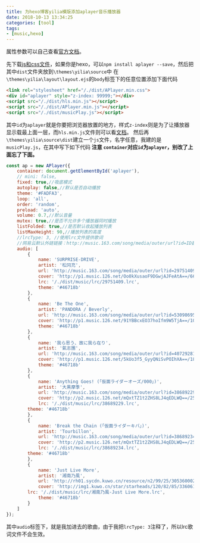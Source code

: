 ```yaml
---
title: 为hexo博客yilia模版添加aplayer音乐播放器
date: 2018-10-13 13:34:25
categories: [tool]
tags:
- [music,hexo]
---
```

属性参数可以自己查看[官方文档](https://aplayer.js.org/#/zh-Hans/)。

<!-- more -->
先下载[js和css文件](https://github.com/MoePlayer/APlayer)，如果你是hexo，可以`npm install aplayer --save`，然后把其中`dist`文件夹放到`\themes\yilia\source`中
在`\themes\yilia\layout\layout.ejs`的`body`标签下的任意位置添加下面代码
```html
<link rel="stylesheet" href="/./dist/APlayer.min.css">
<div id="aplayer" style="z-index: 99999;"></div>
<script src="/./dist/hls.min.js"></script>
<script src="/./dist/APlayer.min.js"></script>
<script src="/./dist/musicPlay.js"></script>
```
其中`id`为`aplayer`就是你要把浏览器放置的地方，样式`z-index`则是为了让播放器显示载最上面一层，而`hls.min.js`文件则可以看[文档](https://aplayer.js.org/#/zh-Hans/)。
然后再`\themes\yilia\source\dist`建立一个`js`文件，名字任意，我建的是`musicPlay.js`，在其中写下如下代码
**注意 `container`对应`id`为`aplayer`，别改了上面忘了下面。**
```js
const ap = new APlayer({
    container: document.getElementById('aplayer'),
    // mini: false,
    fixed: true,//吸底模式
    autoplay: false,//默认是否自动播放
    theme: '#FADFA3',
    loop: 'all',
    order: 'random',
    preload: 'auto',
    volume: 0.7,//默认音量
    mutex: true,//是否不允许多个播放器同时播放
    listFolded: true,//是否默认收起播放列表
    listMaxHeight: 90,//播放列表的高度
    //lrcType: 3, //使用lrc文件提供歌词
	//网易云默认外链链接：http://music.163.com/song/media/outer/url?id=ID数字.mp3
    audio: [
        {
            name: 'SURPRISE-DRIVE',
            artist: '松冈充',
            url: 'http://music.163.com/song/media/outer/url?id=29751409.mp3',
            cover: 'http://p1.music.126.net/Oo0kXusaoF9DGwjAJFeAtA==/6671836558494023.jpg',
            lrc: '/./dist/music/lrc/29751409.lrc',
            theme: '#46718b'
        },
        {
            name: 'Be The One',
            artist: 'PANDORA / Beverly',
            url: 'http://music.163.com/song/media/outer/url?id=530986958.mp3',
            cover: 'http://p1.music.126.net/91YBBcxEO37hoIfm9W5TjA==/109951163116520306.jpg',
            theme: '#46718b'
        },
		{
            name: '我ら思う、故に我ら在り',
            artist: '氣志團',
            url: 'http://music.163.com/song/media/outer/url?id=40729281.mp3',
            cover: 'http://p1.music.126.net/5kUo3f5_GyyQNiSvPOIhXA==/18610333813518047.jpg',
            theme: '#46718b'
        },
		{
            name: 'Anything Goes! (「仮面ライダーオーズ/000」)',
            artist: '大黒摩季',
            url: 'http://music.163.com/song/media/outer/url?id=38689229.mp3',
            cover: 'http://p2.music.126.net/mQxtTZ1t2ZHS8LJ4qEDLWQ==/2543170398297999.jpg',
            lrc: '/./dist/music/lrc/38689229.lrc',
	    theme: '#46718b'
        },
		{
            name: 'Break the Chain (「仮面ライダーキバ」)',
            artist: 'Tourbillon',
            url: 'http://music.163.com/song/media/outer/url?id=38689234.mp3',
            cover: 'http://p2.music.126.net/mQxtTZ1t2ZHS8LJ4qEDLWQ==/2543170398297999.jpg',
            lrc: '/./dist/music/lrc/38689234.lrc',
	    theme: '#46718b'
        },
		{
            name: 'Just Live More',
            artist: '湘南乃風',
            url: 'http://rh01.sycdn.kuwo.cn/resource/n2/99/25/305360002.mp3',
            cover: 'http://img1.kuwo.cn/star/starheads/120/82/85/3360615613.jpg',
	    lrc: '/./dist/music/lrc/湘南乃風-Just Live More.lrc',
            theme: '#46718b'
        }
    ]
});
```
其中`audio`标签下，就是我加进去的歌曲，由于我把`lrcType: 3`注释了，所以lrc歌词文件不会生效。
